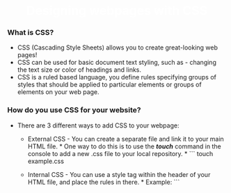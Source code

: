 # Designing webpages with CSS

### What is CSS?
* CSS (Cascading Style Sheets) allows you to create great-looking web pages! 
* CSS can be used for basic document text styling, such as - changing the text size or color of headings and links.
* CSS is a ruled based language, you define rules specifying groups of styles that should be applied to particular elements or groups of elements on your web page.

### How do you use CSS for your website?
* There are 3 different ways to add CSS to your webpage:
  * External CSS - You can create a separate file and link it to your main HTML file.
        * One way to do this is to use the ***touch*** command in the console to add a new .css file to your local repository.
              * ``` touch example.css
  * Internal CSS - You can use a style tag within the header of your HTML file, and place the rules in there.
        * Example:
          ``` <style>
                     h1 {
                        text-align: center;
                        color: white;
                    }
                    
                     h3 {
                        text-align: right;
                        color:white;
                    }
             </style>
  * Inline CSS - You can place your CSS rules within the same line as your body contents.
        * Example:
         ``` <h3 style="padding-right: 500px;">Pros of Desktop Gaming</h3>
         
             <p style="color:red;">This is a paragraph.</p>

